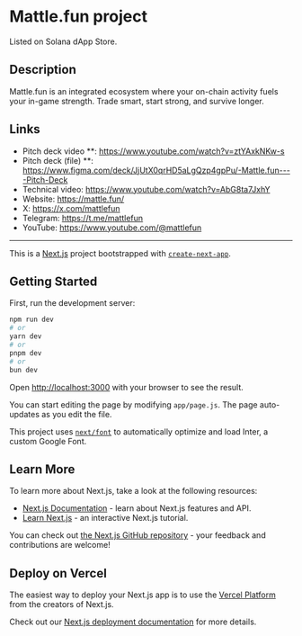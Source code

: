 # Mattle.fun project
Listed on Solana dApp Store.
## Description
Mattle.fun is an integrated ecosystem where your on-chain activity fuels your in-game strength. Trade smart, start strong, and survive longer.

## Links
- Pitch deck video **: https://www.youtube.com/watch?v=ztYAxkNKw-s
- Pitch deck (file) **: https://www.figma.com/deck/JjUtX0qrHD5aLgQzp4gpPu/-Mattle.fun----Pitch-Deck
- Technical video: https://www.youtube.com/watch?v=AbG8ta7JxhY
- Website: https://mattle.fun/
- X: https://x.com/mattlefun
- Telegram: https://t.me/mattlefun
- YouTube: https://www.youtube.com/@mattlefun
___

This is a [Next.js](https://nextjs.org/) project bootstrapped with [`create-next-app`](https://github.com/vercel/next.js/tree/canary/packages/create-next-app).

## Getting Started

First, run the development server:

```bash
npm run dev
# or
yarn dev
# or
pnpm dev
# or
bun dev
```

Open [http://localhost:3000](http://localhost:3000) with your browser to see the result.

You can start editing the page by modifying `app/page.js`. The page auto-updates as you edit the file.

This project uses [`next/font`](https://nextjs.org/docs/basic-features/font-optimization) to automatically optimize and load Inter, a custom Google Font.

## Learn More

To learn more about Next.js, take a look at the following resources:

- [Next.js Documentation](https://nextjs.org/docs) - learn about Next.js features and API.
- [Learn Next.js](https://nextjs.org/learn) - an interactive Next.js tutorial.

You can check out [the Next.js GitHub repository](https://github.com/vercel/next.js/) - your feedback and contributions are welcome!

## Deploy on Vercel

The easiest way to deploy your Next.js app is to use the [Vercel Platform](https://vercel.com/new?utm_medium=default-template&filter=next.js&utm_source=create-next-app&utm_campaign=create-next-app-readme) from the creators of Next.js.

Check out our [Next.js deployment documentation](https://nextjs.org/docs/deployment) for more details.
